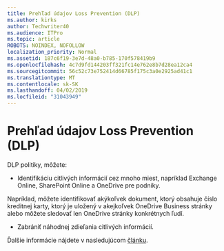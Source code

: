 ```yaml
---
title: Prehľad údajov Loss Prevention (DLP)
ms.author: kirks
author: Techwriter40
ms.audience: ITPro
ms.topic: article
ROBOTS: NOINDEX, NOFOLLOW
localization_priority: Normal
ms.assetid: 187c6f19-3e7d-48a0-b785-170f578419b9
ms.openlocfilehash: 4c7d9fd144203ff321fc14e762e8b7d28ea12ca4
ms.sourcegitcommit: 56c52c73e752414d66785f175c3a0e2925ad41c1
ms.translationtype: MT
ms.contentlocale: sk-SK
ms.lasthandoff: 04/02/2019
ms.locfileid: "31043949"
---
```

# <a name="data-loss-prevention-dlp-overview"></a>Prehľad údajov Loss Prevention (DLP)

DLP politiky, môžete:

- Identifikáciu citlivých informácií cez mnoho miest, napríklad Exchange Online, SharePoint Online a OneDrive pre podniky.


Napríklad, môžete identifikovať akýkoľvek dokument, ktorý obsahuje číslo kreditnej karty, ktorý je uložený v akejkoľvek OneDrive Business stránky alebo môžete sledovať len OneDrive stránky konkrétnych ľudí.

- Zabrániť náhodnej zdieľania citlivých informácií.


Ďalšie informácie nájdete v nasledujúcom [článku](https://docs.microsoft.com/en-us/office365/securitycompliance/data-loss-prevention-policies).

